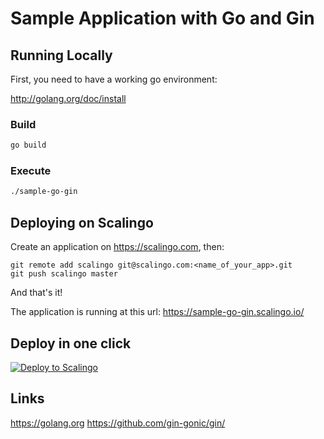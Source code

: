 Sample Application with Go and Gin
======================================

Running Locally
---------------

First, you need to have a working go environment:

http://golang.org/doc/install

### Build
```sh
go build
```

### Execute
```sh
./sample-go-gin
```

Deploying on Scalingo
---------------------

Create an application on https://scalingo.com, then:

```
git remote add scalingo git@scalingo.com:<name_of_your_app>.git
git push scalingo master
```

And that's it!

The application is running at this url: https://sample-go-gin.scalingo.io/

Deploy in one click
-------------------

[![Deploy to Scalingo](https://cdn.scalingo.com/deploy/button.svg)](https://my.scalingo.com/deploy?source=https://github.com/ipfaze/sample-go-gin#master)

Links
-----

https://golang.org
https://github.com/gin-gonic/gin/

